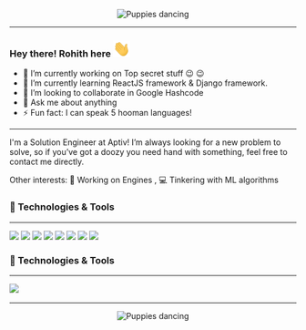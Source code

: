 

<!-- Header gif -->
<p align="center">
<img src="https://media.giphy.com/media/aNqEFrYVnsS52/giphy.gif" alt="Puppies dancing" class="center">
</p>

---

<!-- Greeting -->

### Hey there! Rohith here <img src="https://raw.githubusercontent.com/danBamikiya/danBamikiya/main/wave.gif" width="30px">


- 🔭 I’m currently working on Top secret stuff :wink: :wink:
- 🌱 I’m currently learning ReactJS framework & Django framework.
- 👯 I’m looking to collaborate in Google Hashcode
- 💬 Ask me about anything
- ⚡ Fun fact: I can speak 5 hooman languages!


---


<!-- About -->
I'm a Solution Engineer at Aptiv! I’m always looking for a new problem to solve, so if you’ve got a doozy you need hand with something, feel free to contact me directly.

Other interests: :blue_car:  Working on Engines , :computer: Tinkering with ML algorithms


### 🔧 Technologies & Tools

  ---

![](https://img.shields.io/badge/Editor-Visual_Studio_Code-informational?style=flat&logo=visual-studio-code&logoColor=white&labelColor=9c9c9c&color=cdd5e0)
![](https://img.shields.io/badge/Code-Python-informational?style=flat&logo=python&logoColor=white&labelColor=9c9c9c&color=cdd5e0)
![](https://img.shields.io/badge/Code-HTML5-informational?style=flat&logo=html5&logoColor=white&labelColor=9c9c9c&color=cdd5e0)
![](https://img.shields.io/badge/Code-Sass-informational?style=flat&logo=sass&logoColor=white&labelColor=9c9c9c&color=cdd5e0)
![](https://img.shields.io/badge/Code-TypeScript-informational?style=flat&logo=typescript&logoColor=white&labelColor=9c9c9c&color=cdd5e0)
![](https://img.shields.io/badge/Code-React-informational?style=flat&logo=react&logoColor=white&labelColor=9c9c9c&color=cdd5e0)
![](https://img.shields.io/badge/Tools-MongoDB-informational?style=flat&logo=Mongodb&logoColor=white&labelColor=9c9c9c&color=cdd5e0)
![](https://img.shields.io/badge/Tools-MySQL-informational?style=flat&logo=MySQL&logoColor=white&labelColor=9c9c9c&color=cdd5e0)

### 🔧 Technologies & Tools
---
<!-- Social links -->
<p align='Left'>
<a href="https://www.linkedin.com/in/rohithrpai/"><img height="30" src="https://content.linkedin.com/content/dam/me/business/en-us/amp/brand-site/v2/bg/LI-Bug.svg.original.svg"></a>
</p>

---

<!-- Fotter gif -->
<p align="center">
<img src="https://media.giphy.com/media/TilmLMmWrRYYHjLfub/giphy.gif" alt="Puppies dancing" class="center">
</p>
